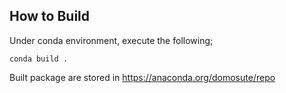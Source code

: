 How to Build
------------
Under conda environment, execute the following;
``` 
conda build .
```
Built package are stored in https://anaconda.org/domosute/repo
